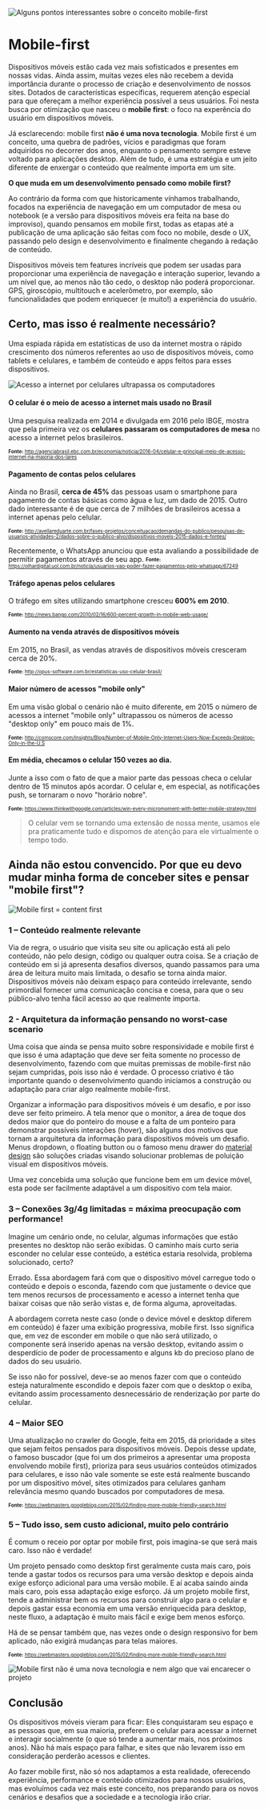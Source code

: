 ![Alguns pontos interessantes sobre o conceito mobile-first](http://i.imgur.com/8ZcN71H.jpg)

# Mobile-first
Dispositivos móveis estão cada vez mais sofisticados e presentes em nossas vidas. Ainda assim, muitas vezes eles não recebem a devida importância durante o processo de criação e desenvolvimento de nossos sites. Dotados de características específicas, requerem atenção especial para que ofereçam a melhor experiência possível a seus usuários. Foi nesta busca por otimização que nasceu o **mobile first**: o foco na experência do usuário em dispositivos móveis.

Já esclarecendo: mobile first **não é uma nova tecnologia**. Mobile first é um conceito, uma quebra de padrões, vícios e paradigmas que foram adquiridos no decorrer dos anos, enquanto o pensamento sempre esteve voltado para aplicações desktop. Além de tudo, é uma estratégia e um jeito diferente de enxergar o conteúdo que realmente importa em um site.

**O que muda em um desenvolvimento pensado como mobile first?**

Ao contrário da forma com que historicamente vínhamos trabalhando, focados na experiência de navegação em um computador de mesa ou notebook (e a versão para dispositivos móveis era feita na base do improviso), quando pensamos em mobile first, todas as etapas até a publicação de uma aplicação são feitas com foco no mobile, desde o UX, passando pelo design e desenvolvimento e finalmente chegando à redação de conteúdo. 

Dispositivos móveis tem features incríveis que podem ser usadas para proporcionar uma experiência de navegação e interação superior, levando a um nível que, ao menos não tão cedo, o desktop não poderá proporcionar. GPS, giroscópio, multitouch e acelerômetro, por exemplo, são funcionalidades que podem enriquecer (e muito!) a experiência do usuário.


## Certo, mas isso é realmente necessário?
Uma espiada rápida em estatísticas de uso da internet mostra o rápido crescimento dos números referentes ao uso de dispositivos móveis, como tablets e celulares, e também de conteúdo e apps feitos para esses dispositivos.

![Acesso a internet por celulares ultrapassa os computadores](http://i.imgur.com/hITNGQf.jpg)

#### O celular é o meio de acesso a internet mais usado no Brasil
Uma pesquisa realizada em 2014 e divulgada em 2016 pelo IBGE, mostra que pela primeira vez os **celulares passaram os computadores de mesa** no acesso a internet pelos brasileiros.

<sub><sup>**Fonte:** http://agenciabrasil.ebc.com.br/economia/noticia/2016-04/celular-e-principal-meio-de-acesso-internet-na-maioria-dos-lares</sup></sub>

#### Pagamento de contas pelos celulares
Ainda no Brasil, **cerca de 45%** das pessoas usam o smartphone para pagamento de contas básicas como água e luz, um dado de 2015. Outro dado interessante é de que cerca de 7 milhões de brasileiros acessa a internet apenas pelo celular.

<sub><sup>**Fonte:** http://avellareduarte.com.br/fases-projetos/conceituacao/demandas-do-publico/pesquisas-de-usuarios-atividades-2/dados-sobre-o-publico-alvo/dispositivos-moveis-2015-dados-e-fontes/</sup></sub>

Recentemente, o WhatsApp anunciou que esta avaliando a possibilidade de permitir pagamentos através de seu app.
<sub><sup>**Fonte:** https://olhardigital.uol.com.br/noticia/usuarios-vao-poder-fazer-pagamentos-pelo-whatsapp/67249</sup></sub>

#### Tráfego apenas pelos celulares
O tráfego em sites utilizando smartphone cresceu **600% em 2010**.

<sub><sup>**Fonte:** http://news.bango.com/2010/02/16/600-percent-growth-in-mobile-web-usage/</sup></sub>

#### Aumento na venda através de dispositivos móveis
Em 2015, no Brasil, as vendas através de dispositivos móveis cresceram cerca de 20%.

<sub><sup>**Fonte:** http://opus-software.com.br/estatisticas-uso-celular-brasil/</sup></sub>

#### Maior número de acessos "mobile only"
Em uma visão global o cenário não é muito diferente, em 2015 o número de acessos a internet "mobile only" ultrapassou os números de acesso "desktop only" em pouco mais de 1%.

<sub><sup>**Fonte:** http://comscore.com/Insights/Blog/Number-of-Mobile-Only-Internet-Users-Now-Exceeds-Desktop-Only-in-the-U.S</sup></sub>

#### Em média, checamos o celular 150 vezes ao dia.
Junte a isso com o fato de que a maior parte das pessoas checa o celular dentro de 15 minutos após acordar. O celular e, em especial, as notificações push, se tornaram o novo "horário nobre". 

<sub><sup>**Fonte:** https://www.thinkwithgoogle.com/articles/win-every-micromoment-with-better-mobile-strategy.html</sup></sub>

> O celular vem se tornando uma extensão de nossa mente, usamos ele pra praticamente tudo e dispomos de atenção para ele virtualmente o tempo todo. 


## Ainda não estou convencido. Por que eu devo mudar minha forma de conceber sites e pensar "mobile first"?

![Mobile first = content first](http://i.imgur.com/e3OrboR.jpg)

### 1 – Conteúdo realmente relevante
Via de regra, o usuário que visita seu site ou aplicação está ali pelo conteúdo, não pelo design, código ou qualquer outra coisa. Se a  criação de conteúdo em si já apresenta desafios diversos, quando passamos para uma área de leitura muito mais limitada, o desafio se torna ainda maior. Dispositivos móveis não deixam espaço para conteúdo irrelevante, sendo primordial fornecer uma comunicação concisa e coesa, para que o seu público-alvo tenha fácil acesso ao que realmente importa.

### 2 - Arquitetura da informação pensando no worst-case scenario
Uma coisa que ainda se pensa muito sobre responsividade e mobile first é que isso é uma adaptação que deve ser feita somente no processo de desenvolvimento, fazendo com que muitas premissas de mobile-first não sejam cumpridas, pois isso não é verdade. O processo criativo é tão importante quando o desenvolvimento quando iniciamos a construção ou adaptação para criar algo realmente mobile-first.

Organizar a informação para dispositivos móveis é um desafio, e por isso deve ser feito primeiro. A tela menor que o monitor, a área de toque dos dedos maior que do ponteiro do mouse e a falta de um ponteiro para demonstrar possíveis interações (hover), são alguns dos motivos que tornam a arquitetura da informação para dispositivos móveis um desafio. Menus dropdown, o floating button ou o famoso menu drawer do [material design](https://material.io/guidelines/) são soluções criadas visando solucionar problemas de poluição visual em dispositivos móveis.

Uma vez concebida uma solução que funcione bem em um device móvel, esta pode ser facilmente adaptável a um dispositivo com tela maior.

### 3 – Conexões 3g/4g limitadas = máxima preocupação com performance!

Imagine um cenário onde, no celular, algumas informações que estão presentes no desktop não serão exibidas. O caminho mais curto seria esconder no celular esse conteúdo, a estética estaria resolvida, problema solucionado, certo? 

Errado. Essa abordagem fará com que o dispositivo móvel carregue todo o conteúdo e depois o esconda, fazendo com que justamente o device que tem menos recursos de processamento e acesso a internet tenha que baixar coisas que não serão vistas e, de forma alguma, aproveitadas.

A abordagem correta neste caso (onde o device móvel e desktop diferem em conteúdo) é fazer uma exibição progressiva, mobile first. Isso significa que, em vez de esconder em mobile o que não será utilizado, o componente será inserido apenas na versão desktop, evitando assim o desperdício de poder de processamento e alguns kb do precioso plano de dados do seu usuário. 

Se isso não for possível, deve-se ao menos fazer com que o conteúdo esteja naturalmente escondido e depois fazer com que o desktop o exiba, evitando assim processamento desnecessário de renderização por parte do celular.

### 4 – Maior SEO
Uma atualização no crawler do Google, feita em 2015, dá prioridade a sites que sejam feitos pensados para dispositivos móveis. Depois desse update, o famoso buscador (que foi um dos primeiros a apresentar uma proposta envolvendo mobile first), prioriza para seus usuários conteúdos otimizados para celulares, e isso não vale somente se este está realmente buscando por um dispositivo móvel, sites otimizados para celulares ganham relevância mesmo quando buscados por computadores de mesa.

<sub><sup>**Fonte:** https://webmasters.googleblog.com/2015/02/finding-more-mobile-friendly-search.html</sup></sub>


### 5 – Tudo isso, sem custo adicional, muito pelo contrário
É comum o receio por optar por mobile first, pois imagina-se que será mais caro. Isso não é verdade!

Um projeto pensado como desktop first geralmente custa mais caro, pois tende a gastar todos os recursos para uma versão desktop e depois ainda exige esforço adicional para uma versão mobile. E aí acaba saindo ainda mais caro, pois essa adaptação exige esforço. Já um projeto mobile first, tende a administrar bem os recursos para construir algo para o celular e depois gastar essa economia em uma versão enriquecida para desktop, neste fluxo, a adaptação é muito mais fácil e exige bem menos esforço.

Há de se pensar também que, nas vezes onde o design responsivo for bem aplicado, não exigirá mudanças para telas maiores.

<sub><sup>**Fonte:** https://webmasters.googleblog.com/2015/02/finding-more-mobile-friendly-search.html</sup></sub>

![Mobile first não é uma nova tecnologia e nem algo que vai encarecer o projeto](http://i.imgur.com/uzE85gS.jpg)


## Conclusão
Os dispositivos móveis vieram para ficar: Eles conquistaram seu espaço e as pessoas que, em sua maioria, preferem o celular para acessar a internet e interagir socialmente (o que só tende a aumentar mais, nos próximos anos). Não há mais espaço para falhar, e sites que não levarem isso em consideração perderão acessos e clientes.

Ao fazer mobile first, não só nos adaptamos a esta realidade, oferecendo experiência, performance e conteúdo otimizados para nossos usuários, mas evoluímos cada vez mais este conceito, nos preparando para os novos cenários e desafios que a sociedade e a tecnologia irão criar.
